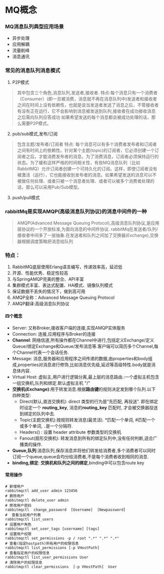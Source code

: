 # MQ概念

### MQ消息队列典型应用场景

- 异步处理
- 应用解耦
- 流量削峰
- 消息通讯

### 常见的消息队列消息模式
1. P2P模式
> 其中包含三个角色,消息队列,发送者,接收者.
> 特点:每个消息只有一个消费者（Consumer）(即一旦被消费，消息就不再在消息队列中)发送者和接收者之间在时间上没有依赖性，也就是说当发送者发送了消息之后，不管接收者有没有正在运行，它不会影响到消息被发送到队列,接收者在成功接收消息之后需向队列应答成功 如果希望发送的每个消息都会被成功处理的话，那么需要P2P模式。
2. pub/sub模式,发布/订阅
> 包含主题/发布者/订阅者
> 特点: 每个消息可以有多个消费者发布者和订阅者之间有时间上的依赖性。针对某个主题(topic)的订阅者，它必须创建一个订阅者之后，才能消费发布者的消息。为了消费消息，订阅者必须保持运行的状态。为了缓和这样严格的时间相关性，有些MQ消息队列（比如RabbitMQ）允许订阅者创建一个可持久化的订阅。这样，即使订阅者没有被激活（运行），它也能接收到发布者的消息。如果希望发送的消息可以不被做任何处理、或者只被一个消息者处理、或者可以被多个消费者处理的话，那么可以采用Pub/Sub模型。

3. push/pull模式

### rabbitMq是实现AMQP(高级消息队列协议)的消息中间件的一种
> AMQP(Advanced Message Queuing Protocol),高级消息队列协议,是应用层协议的一个开放标准,为面向消息的中间件协议.
> rabbitMq在发送者/队列/接收者中间多了一层抽象.在发送者和队列之间加了交换器(Exchange),交换器根据调度策略把消息给队列
> 

### 特点：

1. RabbitMQ底层使用Erlang语言编写，传递效率高，延迟低
2. 开源、性能优秀、稳定性较高
3. 与SpringAMQP完美的整合、API丰富
4. 集群模式丰富、表达式配置、HA模式、镜像队列模式
5. 保证数据不丢失的情况下，做到高可用
6. AMQP全称：Advanced Message Queuing Protocol
7. AMQP翻译:高级消息队列协议

#### 四个概念
- Server: 又称Broker,接收客户端的连接,实现AMQP实体服务
- Connection: 连接,应用程序与Broker的连接
- **Channel**: 网络信道,所有操作都在Channel中进行,包括定义Exchange/定义Queue/绑定Exchange和Queue/发布消息等.客户端可以简历多个Channel,每个Channel代表一个会话任务.
- Message: 消息,服务器和应用程序之间传递的数据,由properties和body组成,properties对消息进行修饰,比如消息优先级,延迟等高级特性.body就是消息体内容.
- Virtual Host: 虚拟主,用户进行逻辑分离,最上层的消息路由.:一个虚拟主机包含一组交换机,队列和绑定.默认虚拟主机 "/"
- **交换机(Exchange)**:用于转发消息.根据**路由键**的规则决定发到哪个队列.以下四种类型:
  - Direct(默认,直连交换机): direct 类型的行为是”先匹配, 再投送”. 即在绑定时设定一个 **routing_key**, 消息的**routing_key** 匹配时, 才会被交换器投送到绑定的队列中去.
  - Topic(主题交换机):按规则转发消息(最灵活). *匹配一个单词, #匹配一个或多个单词, `.`是一个分隔符.
  - Headers() : 设置 header attribute 参数类型的交换机
  - Fanout(扇形交换机): 转发消息到所有的绑定队列中,没有任何判断,适合广播类的操作.
- **Queue,队列**:消息队列,保存消息并将他们转发给消费者,多个消费者可以同时订阅一个queue,queue会均分给消费者,不是每个消费者收到相同的消息.
- **binding,绑定**: **交换机和队列之间的绑定**,binding中可以包含route key

#### 常用操作
```shell
# 新增用户
rabbitmqctl add_user admin 123456
# 删除用户
rabbitmqctl delete_user admin
# 修改用户密码
rabbitmqctl  change_password  [Username]  [Newpassword]
#  查看当前用户列表 
rabbitmqctl list_users
# 设置用户角色
rabbitmqctl set_user_tags [username] [tags]
# 设置用户权限
rabbitmqctl set_permissions -p / root ".*" ".*" ".*"
# 查看(指定hostpath)所有用户的权限信息 
rabbitmqctl list_permissions [-p VHostPath] 
# 查看指定用户的权限信息 
rabbitmqctl list_user_permissions User 
# 清除用户的权限信息 
rabbitmqctl clear_permissions  [-p VHostPath]  User
```